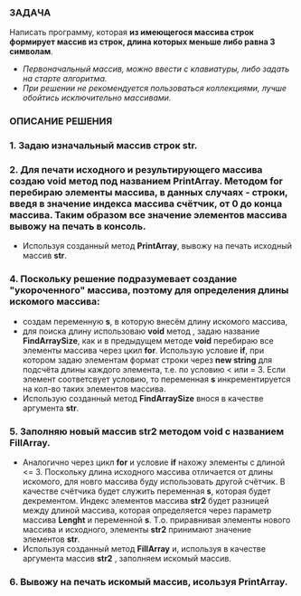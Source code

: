 ### **ЗАДАЧА** 
Написать программу, которая **из имеющегося массива строк формирует массив из строк, длина которых меньше либо равна 3 символам**. 
* *Первоначальный массив, можно ввести с клавиатуры, либо задать на старте алгоритма.*
* *При решении не рекомендуется пользоваться коллекциями, лучше обойтись исключительно массивами.*

### **ОПИСАНИЕ РЕШЕНИЯ**
###  1. Задаю изначальный массив строк **str**.
### 2. Для печати исходного и результирующего массива создаю **void** метод под названием **PrintArray**. Методом **for** перебираю элементы массива, в данных случаях - строки, введя в значение индекса массива счётчик, от 0 до конца массива. Таким образом все значение элементов массива вывожу на печать в консоль.
* Используя созданный метод **PrintArray**, вывожу на печать исходный массив **str**.
### 4. Поскольку решение подразумевает создание "укороченного" массива, поэтому для определения длины искомого массива: 
* создам переменную **s**, в которую внесём длину искомого массива,
* для поиска длину использоваю  **void** метод , задаю название **FindArraySize**, как и в предыдущем методе **void** перебираю все элементы массива через цкил **for**. Использую условие **if**, при котором задаю элементам формат строки через **new string** для подсчёта длины каждого элемента, т.е. по условию < или = 3. Если элемент соответсвует условию, то переменная **s** инкрементируется на кол-во таких элементов массива.
* Использую созданный метод **FindArraySize** внося в качестве аргумента **str**.
### 5. Заполняю новый массив **str2** методом **void** с названием **FillArray**. 
*   Аналогично через цикл **for** и условие **if** нахожу элементы с длиной <= 3. Поскольку длина исходного массива отличается от длины искомого, для новго массива буду использовать другой счётчик. В качестве счётчика будет служить переменная **s**, которая будет декрементом. Индекс элементов массива **str2** будет разницей между длиной массива, которая определяется через параметр массива **Lenght** и переменной **s**. Т.о. приравнивая элементы нового массива и исходного, элементы **str2** принимают значение элементов **str**.
* Используя созданный метод **FillArray** и, используя в качестве аргумента массив **str2** , заполняем искомый массив.
### 6. Вывожу на печать искомый массив, исользуя **PrintArray**.